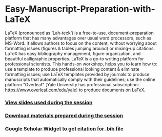 # Easy-Manuscript-Preparation-with-LaTeX
LaTeX (pronounced as ‘Lah-teck’) is a free-to-use, document-preparation platform that has many advantages over usual word processors, such as MS-Word. It allows authors to focus on the content, without worrying about formatting issues (figures &amp; tables jumping around) or mixing-up citations. LaTeX has easy bibliography management, figure organization, and beautiful calligraphic properties. LaTeX is a go-to writing platform for professional scientists. This hands-on workshop, helps you to learn how to:  use a template to produce professional looking content &amp; eliminate formatting issues; use LaTeX templates provided by journals to produce manuscripts that automatically comply with their guidelines; use the online platform "Overleaf" [Yale University has professional subscription: https://www.overleaf.com/edu/yale] to produce documents on LaTeX. 


### [View slides used during the session](https://github.com/Nur-Taz/Easy-Manuscript-Preparation-with-LaTeX/blob/master/Manuscript_prep_LaTeX_slides.pdf)

### [Download materials prepared during the session](https://github.com/Nur-Taz/Easy-Manuscript-Preparation-with-LaTeX/blob/master/my_first_LaTeX.zip)

### [Google Scholar Widget to get citation for .bib file](https://chrome.google.com/webstore/detail/google-scholar-button/ldipcbpaocekfooobnbcddclnhejkcpn?hl=en)


